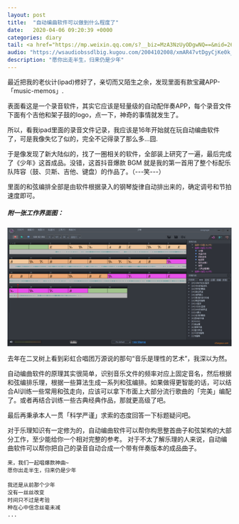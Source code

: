```yaml
---
layout: post
title:  "自动编曲软件可以做到什么程度了"
date:   2020-04-06 09:20:39 +0000
categories: diary
tail: <a href="https://mp.weixin.qq.com/s?__biz=MzA3NzUyODgwNQ==&mid=2648953700&idx=1&sn=dbf4595bc71ea7669724c98393bae93d" class="post-tags">wechat</a>
audio: "https://wsaudiobssdlbig.kugou.com/2004102008/xmAR47vtDgyCjKe0k_-wpg/1586606914/bss/extname/wsaudio/a8aad1aef1413035b45bfbdb0d166b35.mp3"
description: "愿你出走半生，归来仍是少年"
---
```


最近把我的老伙计(ipad)修好了，亲切而又陌生之余，发现里面有款宝藏APP-「music-memos」. 

表面看这是一个录音软件，其实它应该是轻量级的自动配伴奏APP，每个录音文件下面有个吉他和架子鼓的logo，点一下，神奇的事情就发生了。

所以，看我ipad里面的录音文件记录，我应该是16年开始就在玩自动编曲软件了，可是我像失忆了似的，完全不记得录了那么多...囧.


于是像发现了新大陆似的，找了一圈相关的软件，全部装上研究了一遍，最后完成了《少年》这首成品。没错，这首抖音爆款 BGM 就是我的第一首用了整个标配乐队阵容（鼓、贝斯、吉他、键盘）的作品了。（---笑---）

里面的和弦编排全部是由软件根据录入的钢琴旋律自动排出来的，确定调号和节拍速度即可。

##### 附一张工作界面图：
![p1](/img/ai-music.png)

去年在二叉树上看到彩虹合唱团万源说的那句“音乐是理性的艺术”，我深以为然。

自动编曲软件的原理其实很简单，识别音乐文件的频率对应上固定音名，然后根据和弦编排乐理，根据一些算法生成一系列和弦编排。如果做得更智能的话，可以结合AI训练一些常用和弦走向，应该可以拿下市面上大部分流行歌曲的「完美」编配了。或者再结合训练一些古典经典作品，那就更高级了吧。


最后再秉承本人一贯「科学严谨」求索的态度回答一下标题疑问吧。

对于乐理知识有一定修为的，自动编曲软件可以帮你构思整首曲子和弦架构的大部分工作，至少能给你一个相对完整的参考。
对于不太了解乐理的人来说，自动编曲软件可以帮你把自己的录音自动合成一个带有伴奏版本的成品曲子。

```
来，我们一起唱爆款神曲~ 
愿你出走半生，归来仍是少年

我还是从前那个少年
没有一丝丝改变
时间只不过是考验
种在心中信念丝毫未减
...
```
